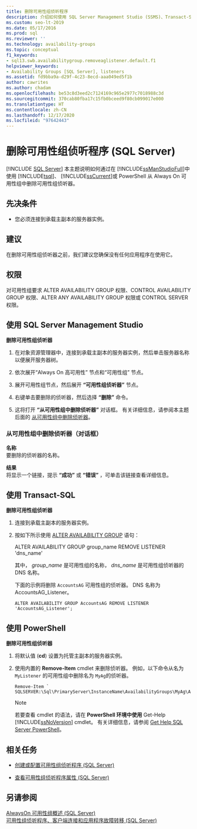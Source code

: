 ```yaml
---
title: 删除可用性组侦听程序
description: 介绍如何使用 SQL Server Management Studio (SSMS)、Transact-SQL (T-SQL) 或 SQL PowerShell 删除 Always On 可用性组侦听程序。
ms.custom: seo-lt-2019
ms.date: 05/17/2016
ms.prod: sql
ms.reviewer: ''
ms.technology: availability-groups
ms.topic: conceptual
f1_keywords:
- sql13.swb.availabilitygroup.removeaglistener.default.f1
helpviewer_keywords:
- Availability Groups [SQL Server], listeners
ms.assetid: fd9bba9a-d29f-4c23-8ecd-aaa049ed5f1b
author: cawrites
ms.author: chadam
ms.openlocfilehash: be53c8d3eed2c7124169c965e2977c7018988c3d
ms.sourcegitcommit: 370cab80fba17c15fb0bceed9f80cb099017e000
ms.translationtype: HT
ms.contentlocale: zh-CN
ms.lasthandoff: 12/17/2020
ms.locfileid: "97642443"
---
```

# <a name="remove-an-availability-group-listener-sql-server"></a>删除可用性组侦听程序 (SQL Server)
[!INCLUDE [SQL Server](../../../includes/applies-to-version/sqlserver.md)]
  本主题说明如何通过在 [!INCLUDE[ssManStudioFull](../../../includes/ssmanstudiofull-md.md)]中使用 [!INCLUDE[tsql](../../../includes/tsql-md.md)]、 [!INCLUDE[ssCurrent](../../../includes/sscurrent-md.md)]或 PowerShell 从 Always On 可用性组中删除可用性组侦听器。  
  
  
##  <a name="prerequisites"></a><a name="Prerequisites"></a>先决条件  
  
-   您必须连接到承载主副本的服务器实例。  
  
##  <a name="recommendations"></a><a name="Recommendations"></a> 建议  
 在删除可用性组侦听器之前，我们建议您确保没有任何应用程序在使用它。  
 
  
##  <a name="permissions"></a><a name="Permissions"></a> 权限  
 对可用性组要求 ALTER AVAILABILITY GROUP 权限、CONTROL AVAILABILITY GROUP 权限、ALTER ANY AVAILABILITY GROUP 权限或 CONTROL SERVER 权限。  
  
##  <a name="using-sql-server-management-studio"></a><a name="SSMSProcedure"></a> 使用 SQL Server Management Studio  
 **删除可用性组侦听器**  
  
1.  在对象资源管理器中，连接到承载主副本的服务器实例，然后单击服务器名称以便展开服务器树。  
  
2.  依次展开“Always On 高可用性”  节点和“可用性组”  节点。  
  
3.  展开可用性组节点，然后展开 **“可用性组侦听器”** 节点。  
  
4.  右键单击要删除的侦听器，然后选择 **“删除”** 命令。  
  
5.  这将打开 **“从可用性组中删除侦听器”** 对话框。 有关详细信息，请参阅本主题后面的 [从可用性组中删除侦听器](#AgListenerPropertiesDialog)。  
  
###  <a name="remove-listener-from-availability-group-dialog-box"></a><a name="AgListenerPropertiesDialog"></a> 从可用性组中删除侦听器（对话框）  
 **名称**  
 要删除的侦听器的名称。  
  
 **结果**  
 将显示一个链接，提示 **“成功”** 或 **“错误”** ，可单击该链接查看详细信息。  
  
##  <a name="using-transact-sql"></a><a name="TsqlProcedure"></a> 使用 Transact-SQL  
 **删除可用性组侦听器**  
  
1.  连接到承载主副本的服务器实例。  
  
2.  按如下所示使用 [ALTER AVAILABILITY GROUP](../../../t-sql/statements/alter-availability-group-transact-sql.md) 语句：  
  
     ALTER AVAILABILITY GROUP group_name REMOVE LISTENER 'dns_name'      
  
     其中， *group_name* 是可用性组的名称， *dns_name* 是可用性组侦听器的 DNS 名称。  
  
     下面的示例将删除 `AccountsAG` 可用性组的侦听器。 DNS 名称为 AccountsAG_Listener。  
  
    ```  
    ALTER AVAILABILITY GROUP AccountsAG REMOVE LISTENER 'AccountsAG_Listener';  
    ```  
  
##  <a name="using-powershell"></a><a name="PowerShellProcedure"></a> 使用 PowerShell  
 **删除可用性组侦听器**  
  
1.  将默认值 (**cd**) 设置为托管主副本的服务器实例。  
  
2.  使用内置的 **Remove-Item** cmdlet 来删除侦听器。 例如，以下命令从名为 `MyListener` 的可用性组中删除名为 `MyAg`的侦听器。  
  
    ```  
    Remove-Item `   
    SQLSERVER:\Sql\PrimaryServer\InstanceName\AvailabilityGroups\MyAg\AGListeners\MyListener  
    ```  
  
    > [!NOTE]  
    >  若要查看 cmdlet 的语法，请在 **PowerShell 环境中使用** Get-Help [!INCLUDE[ssNoVersion](../../../includes/ssnoversion-md.md)] cmdlet。 有关详细信息，请参阅 [Get Help SQL Server PowerShell](../../../powershell/sql-server-powershell.md)。  
  
##  <a name="related-tasks"></a><a name="RelatedTasks"></a> 相关任务  
  
-   [创建或配置可用性组侦听程序 (SQL Server)](../../../database-engine/availability-groups/windows/create-or-configure-an-availability-group-listener-sql-server.md)  
  
-   [查看可用性组侦听程序属性 (SQL Server)](../../../database-engine/availability-groups/windows/view-availability-group-listener-properties-sql-server.md)  
  
## <a name="see-also"></a>另请参阅  
 [AlwaysOn 可用性组概述 (SQL Server)](../../../database-engine/availability-groups/windows/overview-of-always-on-availability-groups-sql-server.md)   
 [可用性组侦听程序、客户端连接和应用程序故障转移 (SQL Server)](../../../database-engine/availability-groups/windows/listeners-client-connectivity-application-failover.md)  
  
